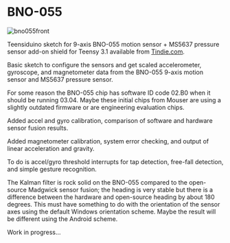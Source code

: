 BNO-055
=======

![bno055front](https://cloud.githubusercontent.com/assets/6698410/4856912/7c5917ac-60c5-11e4-9ae3-fc3aa26945e6.jpg)

Teensiduino sketch for 9-axis BNO-055 motion sensor + MS5637 pressure sensor add-on shield for Teensy 3.1 available from [Tindie.com](https://www.tindie.com/products/onehorse/bno-055-9-axis-motion-sensor-with-hardware-sensor-fusion/).

Basic sketch to configure the sensors and get scaled accelerometer, gyroscope, and magnetometer data from the BNO-055 9-axis motion sensor and MS5637 pressure sensor. 

For some reason the BNO-055 chip has software ID code 02.B0 when it should be running 03.04. Maybe these initial chips from Mouser are using a slightly outdated firmware or are engineering evaluation chips.

Added accel and gyro calibration, comparison of software and hardware sensor fusion results.

Added magnetometer calibration, system error checking, and output of linear acceleration and gravity.

To do is accel/gyro threshold interrupts for tap detection, free-fall detection, and simple gesture recognition.

The Kalman filter is rock solid on the BNO-055 compared to the open-source Madgwick sensor fusion; the heading is very stable but there is a difference between the hardware and open-source heading by about 180 degrees. This must have something to do with the orientation of the sensor axes using the default Windows orientation scheme. Maybe the result will be different using the Android scheme.

Work in progress...
